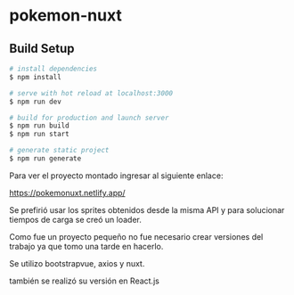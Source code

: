 # pokemon-nuxt

## Build Setup

```bash
# install dependencies
$ npm install

# serve with hot reload at localhost:3000
$ npm run dev

# build for production and launch server
$ npm run build
$ npm run start

# generate static project
$ npm run generate
```

Para ver el proyecto montado ingresar al siguiente enlace:

https://pokemonuxt.netlify.app/

Se prefirió usar los sprites obtenidos desde la misma API y para solucionar tiempos de carga se creó un loader.

Como fue un proyecto pequeño no fue necesario crear versiones del trabajo ya que tomo una tarde en hacerlo.

Se utilizo bootstrapvue, axios y nuxt.

también se realizó su versión en React.js
